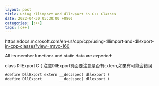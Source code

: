 ```yaml
---
layout: post
title: Using dllimport and dllexport in C++ Classes
date: 2022-04-30 05:30:00 +0800
categories: [c++]
tags: [c++]
---
```

https://docs.microsoft.com/en-us/cpp/cpp/using-dllimport-and-dllexport-in-cpp-classes?view=msvc-160

All its member functions and static data are exported:

class DllExport C {
注意DllExport前面要注意是否有extern,如果有可能会错误
```
#define DllExport extern __declspec( dllexport )
#define DllExport        __declspec( dllexport )
```